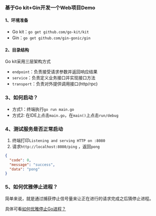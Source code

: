 ### 基于Go kit+Gin开发一个Web项目Demo
#### 1、环境准备
* Go kit：`go get github.com/go-kit/kit`
* Gin：`go get github.com/gin-gonic/gin`

#### 2、目录结构
Go kit采用三层架构方式
* `endpoint`：负责接受请求参数并返回响应结果
* `service`：负责定义业务接口并实现接口方法
* `transport`：负责对外提供调用接口(http/rpc)

### 3、如何启动？
* 方式1：终端执行`go run main.go`
* 方式2: 在IDE上点击`main.go`，在`main()`上点击`run/debug`

### 4、测试服务是否正常启动
1. 终端打印`Listening and serving HTTP on :8080`
2. 请求`http://localhost:8080/ping` ，返回`pong`
```json
{
  "code": 0,
  "message": "success",
  "data": "pong"
}
```

### 5、如何优雅停止进程？
简单来说，就是通过捕获停止信号量来让正在进行的请求完成之后猜停止进程。

具体可看[如何优雅停止Go进程？](https://garyleeeee.github.io/2024/02/21/golang/ru-he-you-ya-ting-zhi-go-jin-cheng/)